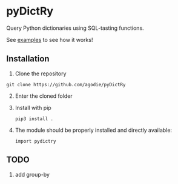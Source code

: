 # pyDictRy

Query Python dictionaries using SQL-tasting functions.

See [examples](./examples/main.py) to see how it works!

## Installation

1. Clone the repository

  `git clone https://github.com/agodie/pyDictRy`

2. Enter the cloned folder

3. Install with pip

   `pip3 install .`

4. The module should be properly installed and directly available:

   `import pydictry`


## TODO

1. add group-by

